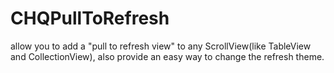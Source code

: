 CHQPullToRefresh
================

allow you to add a "pull to refresh view" to any ScrollView(like TableView and CollectionView), also provide an easy way to change the refresh theme.
